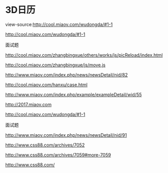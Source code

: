 # 3D日历


view-source:http://cool.miaov.com/wudongda/#1-1


http://cool.miaov.com/wudongda/#1-1



面试题




http://cool.miaov.com/zhangbingxue/others/works/js/picReload/index.html


http://cool.miaov.com/zhangbingxue/js/move.js


http://www.miaov.com/index.php/news/newsDetail/nid/82

http://cool.miaov.com/hanxu/case.html


http://www.miaov.com/index.php/example/exampleDetail/wid/55




http://2017.miaov.com



http://cool.miaov.com/wudongda/#1-1


面试题

http://www.miaov.com/index.php/news/newsDetail/nid/91




http://www.css88.com/archives/7052



http://www.css88.com/archives/7059#more-7059


http://www.css88.com/




